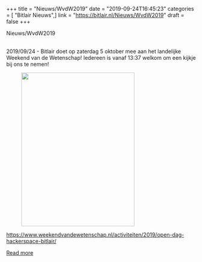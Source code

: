 +++
title = "Nieuws/WvdW2019"
date = "2019-09-24T16:45:23"
categories = [ "Bitlair Nieuws",]
link = "https://bitlair.nl/Nieuws/WvdW2019"
draft = false
+++

<div class="mw-content-ltr mw-parser-output" dir="ltr" lang="en"><p><a class="mw-selflink selflink">Nieuws/WvdW2019</a>
</p></div><div class="mw-content-ltr mw-parser-output" dir="ltr" lang="en"><p><br />
2019/09/24 - Bitlair doet op zaterdag 5 oktober mee aan het landelijke Weekend van de Wetenschap! Iedereen is vanaf 13:37 welkom om een kijkje bij ons te nemen!
</p>
<figure class="mw-default-size"><a class="mw-file-description" href="https://bitlair.nl/File:Wvdw-5okt.png"><img class="mw-file-element" height="407" src="https://bitlair.nl/images/thumb/5/5a/Wvdw-5okt.png/300px-Wvdw-5okt.png" width="300" /></a><figcaption></figcaption></figure>
<p><a class="external free" href="https://www.weekendvandewetenschap.nl/activiteiten/2019/open-dag-hackerspace-bitlair/" rel="nofollow">https://www.weekendvandewetenschap.nl/activiteiten/2019/open-dag-hackerspace-bitlair/</a>
</p></div>

[Read more](https://bitlair.nl/Nieuws/WvdW2019)